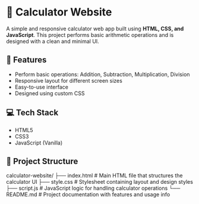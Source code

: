 # 🧮 Calculator Website

A simple and responsive calculator web app built using **HTML, CSS, and JavaScript**. This project performs basic arithmetic operations and is designed with a clean and minimal UI.

## 🚀 Features

- Perform basic operations: Addition, Subtraction, Multiplication, Division
- Responsive layout for different screen sizes
- Easy-to-use interface
- Designed using custom CSS

## 💻 Tech Stack

- HTML5
- CSS3
- JavaScript (Vanilla)

## 📂 Project Structure

calculator-website/
├── index.html # Main HTML file that structures the calculator UI
├── style.css # Stylesheet containing layout and design styles
├── script.js # JavaScript logic for handling calculator operations
└── README.md # Project documentation with features and usage info
